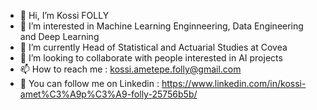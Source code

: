 - 👋 Hi, I’m Kossi FOLLY
- 👀 I’m interested in Machine Learning Enginneering, Data Engineering and Deep Learning
- 🌱 I’m currently Head of Statistical and Actuarial Studies at Covea
- 💞️ I’m looking to collaborate with people interested in AI projects
- 📫 How to reach me : kossi.ametepe.folly@gmail.com
- 💬 You can follow me on Linkedin : https://www.linkedin.com/in/kossi-amet%C3%A9p%C3%A9-folly-25756b5b/


<!---
KossiFO/KossiFO is a ✨ special ✨ repository because its `README.md` (this file) appears on your GitHub profile.
You can click the Preview link to take a look at your changes.
--->

